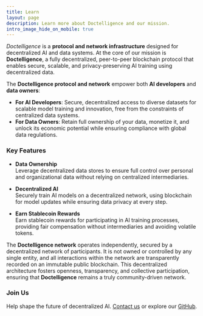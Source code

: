 ```yaml
---
title: Learn
layout: page  
description: Learn more about Doctelligence and our mission.  
intro_image_hide_on_mobile: true  
---
```


*Doctelligence* is a **protocol and network infrastructure** designed for decentralized AI and data systems. At the core of our mission is **Doctelligence**, a fully decentralized, peer-to-peer blockchain protocol that enables secure, scalable, and privacy-preserving AI training using decentralized data.

The **Doctelligence protocol and network** empower both **AI developers** and **data owners**:

- **For AI Developers**: Secure, decentralized access to diverse datasets for scalable model training and innovation, free from the constraints of centralized data systems.
- **For Data Owners**: Retain full ownership of your data, monetize it, and unlock its economic potential while ensuring compliance with global data regulations.

### Key Features

- **Data Ownership**  
  Leverage decentralized data stores to ensure full control over personal and organizational data without relying on centralized intermediaries.
  
- **Decentralized AI**  
  Securely train AI models on a decentralized network, using blockchain for model updates while ensuring data privacy at every step.
  
- **Earn Stablecoin Rewards**  
  Earn stablecoin rewards for participating in AI training processes, providing fair compensation without intermediaries and avoiding volatile tokens.

The **Doctelligence network** operates independently, secured by a decentralized network of participants. It is not owned or controlled by any single entity, and all interactions within the network are transparently recorded on an immutable public blockchain. This decentralized architecture fosters openness, transparency, and collective participation, ensuring that **Doctelligence** remains a truly community-driven network.

### Join Us  
Help shape the future of decentralized AI. [Contact us](https://doctelligence.github.io/contact/) or explore our [GitHub](https://github.com/Doctelligence).
